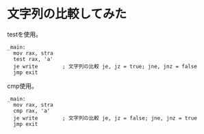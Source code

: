 # 文字列の比較してみた
testを使用。
```
_main:
  mov rax, stra
  test rax, 'a'
  je write        ; 文字列の比較 je, jz = true; jne, jnz = false
  jmp exit
```

cmp使用。
```
_main:
  mov rax, stra
  cmp rax, 'a'
  je write        ; 文字列の比較 je, jz = false; jne, jnz = true
  jmp exit
```